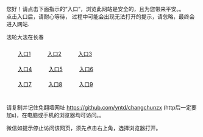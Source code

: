 您好！请点击下面指示的“入口”，浏览此网站是安全的，且为您带来平安。。 <br/>
点击入口后，请耐心等待， 过程中可能会出现无法打开的提示，请忽略，最终会进入网站. </br>

法轮大法在长春<br/>
<div style="padding:10px"><a style="margin:20px" target="_blank" href="https://d2g18te2wx7v9p.cloudfront.net/2Qpsp?lahlwza" id="ccLink1" rel="nofollow">入口1</a> <a target="_blank" style="margin:20px" href="https://d1xye7u4p18vz3.cloudfront.net/2Qpsp?ghuqpumk" id="ccLink2" rel="nofollow">入口2</a> <a style="margin:20px" target="_blank" href="https://d3fu0vme2w4sos.cloudfront.net/2Qpsp?bdcvqob" id="ccLink3" rel="nofollow">入口3</a></div>

<div style="padding:10px" ><a style="margin:20px" target="_blank" href="https://d2g18te2wx7v9p.cloudfront.net/2Qpsp?lahlwza" id="ccLink4" rel="nofollow">入口4</a> <a style="margin:20px" href="https://d1xye7u4p18vz3.cloudfront.net/2Qpsp?ghuqpumk" target="_blank" id="ccLink5" rel="nofollow">入口5</a> <a style="margin:20px" href="https://d3fu0vme2w4sos.cloudfront.net/2Qpsp?bdcvqob" target="_blank" id="ccLink6" rel="nofollow">入口6</a></div>

<div style="padding:10px"><a style="margin:20px" target="_blank" href="https://d2g18te2wx7v9p.cloudfront.net/2Qpsp?lahlwza" id="ccLink7" rel="nofollow">入口7</a> <a style="margin:20px" href="https://d1xye7u4p18vz3.cloudfront.net/2Qpsp?ghuqpumk" target="_blank" id="ccLink8" rel="nofollow">入口8</a> <a style="margin:20px" target="_blank" href="https://d3fu0vme2w4sos.cloudfront.net/2Qpsp?bdcvqob" id="ccLink9" rel="nofollow">入口9</a></div>

<br/>



请复制并记住免翻墙网址 https://github.com/yntd/changchunzx (http后一定要加s)，在电脑或手机的浏览器均可访问。。<br/>

微信如提示停止访问该网页，须先点击右上角，选择浏览器打开。
